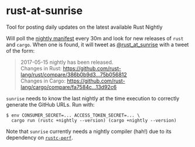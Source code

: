 # rust-at-sunrise
Tool for posting daily updates on the latest available Rust Nightly

Will poll the [nightly
manifest](https://static.rust-lang.org/dist/channel-rust-nightly.toml)
every 30m and look for new releases of `rust` and `cargo`.
When one is found, it will tweet as
[@rust_at_sunrise](https://twitter.com/rust_at_sunrise) with a tweet of
the form:

> 2017-05-15 nightly has been released.<br />
> Changes in Rust: https://github.com/rust-lang/rust/compare/386b0b9d3...75b056812<br />
> Changes in Cargo: https://github.com/rust-lang/cargo/compare/fa7584c...13d92c6

`sunrise` needs to know the last nightly at the time execution to
correctly generate the GitHub URLs. Run with:
```console
$ env CONSUMER_SECRET=... ACCESS_TOKEN_SECRET=... \
  cargo run (rustc +nightly --version) (cargo +nightly --version)
```

Note that `sunrise` currently needs a nightly compiler (hah!) due to its
dependency on
[`rustc-perf`](https://github.com/rust-lang-nursery/rustc-perf).
